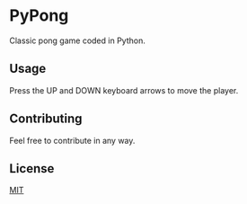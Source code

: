 # PyPong
Classic pong game coded in Python.

## Usage
Press the UP and DOWN keyboard arrows to move the player.

## Contributing
Feel free to contribute in any way.

## License
[MIT](https://choosealicense.com/licenses/mit/)
